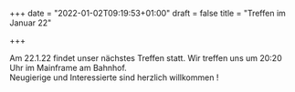 +++
date = "2022-01-02T09:19:53+01:00"
draft = false
title = "Treffen im Januar 22"

+++

Am 22.1.22 findet unser nächstes Treffen statt.
Wir treffen uns um 20:20 Uhr im Mainframe am Bahnhof. <br>
Neugierige und Interessierte sind herzlich willkommen !
